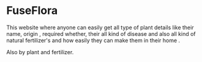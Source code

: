 # FuseFlora
This website where anyone can easily get all type of plant details like their name, origin , required whether, their all kind of disease and also all kind of natural fertilizer's  and how easily they can make them in their home .

Also by plant and fertilizer.
